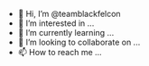 - 👋 Hi, I’m @teamblackfelcon
- 👀 I’m interested in ...
- 🌱 I’m currently learning ...
- 💞️ I’m looking to collaborate on ...
- 📫 How to reach me ...

<!---
teamblackfelcon/teamblackfelcon is a ✨ special ✨ repository because its `README.md` (this file) appears on your GitHub profile.
You can click the Preview link to take a look at your changes.
--->

